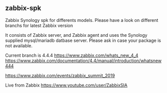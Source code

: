 ## zabbix-spk

Zabbix Synology spk for differents models. Please have a look on different branchs for latest Zabbix version

It consists of Zabbix server, and Zabbix agent and uses the Synology supplied mysql/mariadb datbase server. 
Please ask in case your package is not available.

Current branch is 4.4.4
https://www.zabbix.com/whats_new_4_4
https://www.zabbix.com/documentation/4.4/manual/introduction/whatsnew444

https://www.zabbix.com/events/zabbix_summit_2019

Live from Zabbix 
https://www.youtube.com/user/ZabbixSIA
